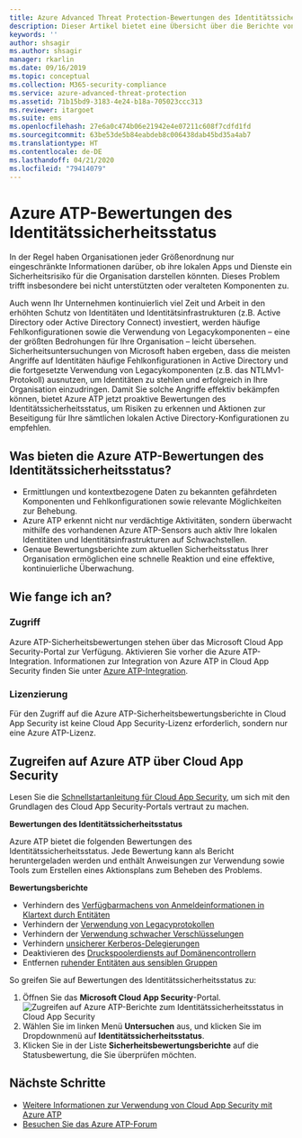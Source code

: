 ```yaml
---
title: Azure Advanced Threat Protection-Bewertungen des Identitätssicherheitsstatus
description: Dieser Artikel bietet eine Übersicht über die Berichte von Azure ATP zur Bewertung des Identitätssicherheitsstatus.
keywords: ''
author: shsagir
ms.author: shsagir
manager: rkarlin
ms.date: 09/16/2019
ms.topic: conceptual
ms.collection: M365-security-compliance
ms.service: azure-advanced-threat-protection
ms.assetid: 71b15bd9-3183-4e24-b18a-705023ccc313
ms.reviewer: itargoet
ms.suite: ems
ms.openlocfilehash: 27e6a0c474b06e21942e4e07211c608f7cdfd1fd
ms.sourcegitcommit: 63be53de5b84eabdeb8c006438dab45bd35a4ab7
ms.translationtype: HT
ms.contentlocale: de-DE
ms.lasthandoff: 04/21/2020
ms.locfileid: "79414079"
---
```

# <a name="azure-atps-identity-security-posture-assessments"></a>Azure ATP-Bewertungen des Identitätssicherheitsstatus
 
In der Regel haben Organisationen jeder Größenordnung nur eingeschränkte Informationen darüber, ob ihre lokalen Apps und Dienste ein Sicherheitsrisiko für die Organisation darstellen könnten. Dieses Problem trifft insbesondere bei nicht unterstützten oder veralteten Komponenten zu. 

Auch wenn Ihr Unternehmen kontinuierlich viel Zeit und Arbeit in den erhöhten Schutz von Identitäten und Identitätsinfrastrukturen (z.B. Active Directory oder Active Directory Connect) investiert, werden häufige Fehlkonfigurationen sowie die Verwendung von Legacykomponenten – eine der größten Bedrohungen für Ihre Organisation – leicht übersehen. Sicherheitsuntersuchungen von Microsoft haben ergeben, dass die meisten Angriffe auf Identitäten häufige Fehlkonfigurationen in Active Directory und die fortgesetzte Verwendung von Legacykomponenten (z.B. das NTLMv1-Protokoll) ausnutzen, um Identitäten zu stehlen und erfolgreich in Ihre Organisation einzudringen. Damit Sie solche Angriffe effektiv bekämpfen können, bietet Azure ATP jetzt proaktive Bewertungen des Identitätssicherheitsstatus, um Risiken zu erkennen und Aktionen zur Beseitigung für Ihre sämtlichen lokalen Active Directory-Konfigurationen zu empfehlen. 

## <a name="what-do-azure-atp-identity-security-posture-assessments-provide"></a>Was bieten die Azure ATP-Bewertungen des Identitätssicherheitsstatus?  
- Ermittlungen und kontextbezogene Daten zu bekannten gefährdeten Komponenten und Fehlkonfigurationen sowie relevante Möglichkeiten zur Behebung.
- Azure ATP erkennt nicht nur verdächtige Aktivitäten, sondern überwacht mithilfe des vorhandenen Azure ATP-Sensors auch aktiv Ihre lokalen Identitäten und Identitätsinfrastrukturen auf Schwachstellen. 
- Genaue Bewertungsberichte zum aktuellen Sicherheitsstatus Ihrer Organisation ermöglichen eine schnelle Reaktion und eine effektive, kontinuierliche Überwachung. 

## <a name="how-do-i-get-started"></a>Wie fange ich an? 

### <a name="access"></a>Zugriff

Azure ATP-Sicherheitsbewertungen stehen über das Microsoft Cloud App Security-Portal zur Verfügung. Aktivieren Sie vorher die Azure ATP-Integration. Informationen zur Integration von Azure ATP in Cloud App Security finden Sie unter [Azure ATP-Integration](https://docs.microsoft.com/cloud-app-security/aatp-integration). 

### <a name="licensing"></a>Lizenzierung

Für den Zugriff auf die Azure ATP-Sicherheitsbewertungsberichte in Cloud App Security ist keine Cloud App Security-Lizenz erforderlich, sondern nur eine Azure ATP-Lizenz. 

## <a name="access-azure-atp-using-cloud-app-security"></a>Zugreifen auf Azure ATP über Cloud App Security 

Lesen Sie die [Schnellstartanleitung für Cloud App Security](https://docs.microsoft.com/cloud-app-security/getting-started-with-cloud-app-security), um sich mit den Grundlagen des Cloud App Security-Portals vertraut zu machen. 

**Bewertungen des Identitätssicherheitsstatus**

Azure ATP bietet die folgenden Bewertungen des Identitätssicherheitsstatus. Jede Bewertung kann als Bericht heruntergeladen werden und enthält Anweisungen zur Verwendung sowie Tools zum Erstellen eines Aktionsplans zum Beheben des Problems. 

**Bewertungsberichte**
- Verhindern des [Verfügbarmachens von Anmeldeinformationen in Klartext durch Entitäten](atp-cas-isp-clear-text.md)
- Verhindern der [Verwendung von Legacyprotokollen](atp-cas-isp-legacy-protocols.md)
- Verhindern der [Verwendung schwacher Verschlüsselungen](atp-cas-isp-weak-cipher.md)
- Verhindern [unsicherer Kerberos-Delegierungen](atp-cas-isp-unconstrained-kerberos.md)
- Deaktivieren des [Druckspoolerdiensts auf Domänencontrollern](atp-cas-isp-print-spooler.md)
- Entfernen [ruhender Entitäten aus sensiblen Gruppen](atp-cas-isp-dormant-entities.md)

So greifen Sie auf Bewertungen des Identitätssicherheitsstatus zu:
1. Öffnen Sie das **Microsoft Cloud App Security**-Portal. 
    ![Zugreifen auf Azure ATP-Berichte zum Identitätssicherheitsstatus in Cloud App Security](media/atp-cas-isp-report-1.png)
1. Wählen Sie im linken Menü **Untersuchen** aus, und klicken Sie im Dropdownmenü auf **Identitätssicherheitsstatus**. 
1. Klicken Sie in der Liste **Sicherheitsbewertungsberichte** auf die Statusbewertung, die Sie überprüfen möchten.  


## <a name="next-steps"></a>Nächste Schritte
- [Weitere Informationen zur Verwendung von Cloud App Security mit Azure ATP](atp-activities-filtering-mcas.md)
- [Besuchen Sie das Azure ATP-Forum](https://aka.ms/azureatpcommunity)

